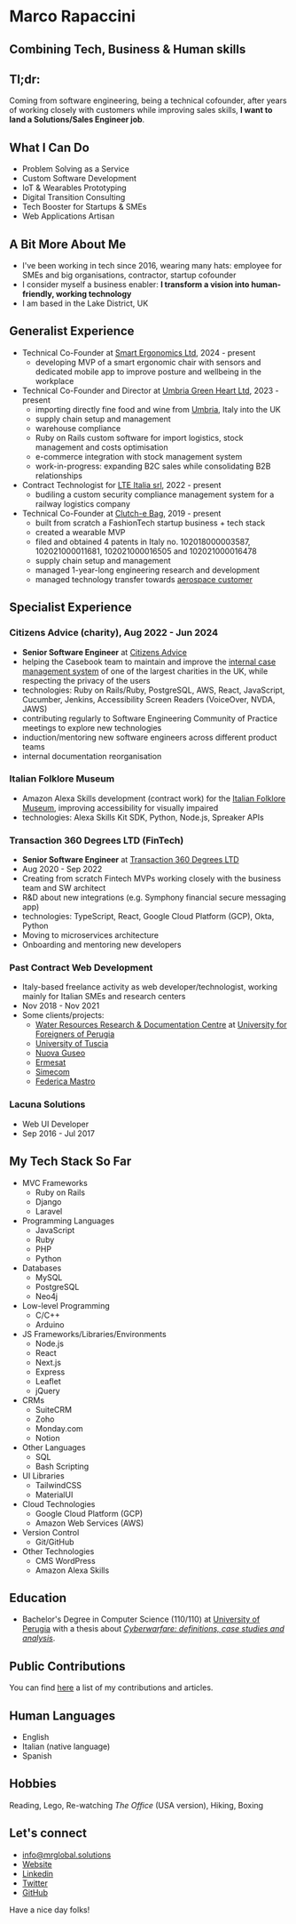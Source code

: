 # Marco Rapaccini
## Combining Tech, Business & Human skills
## Tl;dr:
Coming from software engineering, being a technical cofounder,
after years of working closely with customers while improving sales skills, **I want to land a Solutions/Sales Engineer job**.

## What I Can Do
* Problem Solving as a Service
* Custom Software Development
* IoT & Wearables Prototyping
* Digital Transition Consulting
* Tech Booster for Startups & SMEs
* Web Applications Artisan

## A Bit More About Me
* I've been working in tech since 2016, wearing many hats: employee for SMEs and big organisations, contractor, startup cofounder
* I consider myself a business enabler: **I transform a vision into human-friendly, working technology**
* I am based in the Lake District, UK

## Generalist Experience
* Technical Co-Founder at [Smart Ergonomics Ltd](https://smartergonomics.co.uk), 2024 - present
  * developing MVP of a smart ergonomic chair with sensors and dedicated mobile app to improve posture and wellbeing in the workplace
* Technical Co-Founder and Director at [Umbria Green Heart Ltd](https://umbriagreenheart.co.uk/), 2023 - present
  * importing directly fine food and wine from [Umbria](https://www.youtube.com/watch?v=4Do5DQ2R2Po), Italy into the UK
  * supply chain setup and management
  * warehouse compliance
  * Ruby on Rails custom software for import logistics, stock management and costs optimisation
  * e-commerce integration with stock management system
  * work-in-progress: expanding B2C sales while consolidating B2B relationships
* Contract Technologist for [LTE Italia srl](https://www.lte-group.eu/en/Contact/LTE-Italia-Srl.htm), 2022 - present
  * budiling a custom security compliance management system for a railway logistics company
* Technical Co-Founder at [Clutch-e Bag](https://www.clutchebag.com), 2019 - present
  * built from scratch a FashionTech startup business + tech stack
  * created a wearable MVP
  * filed and obtained 4 patents in Italy no. 102018000003587, 102021000011681, 102021000016505 and 102021000016478
  * supply chain setup and management
  * managed 1-year-long engineering research and development
  * managed technology transfer towards [aerospace customer](https://www.umbragroup.com/)

## Specialist Experience
### Citizens Advice (charity),  Aug 2022 - Jun 2024
* **Senior Software Engineer** at [Citizens Advice](https://www.citizensadvice.org.uk/)
* helping the Casebook team to maintain and improve the [internal case management system](https://wearecitizensadvice.org.uk/casebook-an-intro-to-whats-been-happening-and-why-4b33b3ea31e4) of one of the largest charities in the UK, while respecting the privacy of the users
* technologies: Ruby on Rails/Ruby, PostgreSQL, AWS, React, JavaScript, Cucumber, Jenkins, Accessibility Screen Readers (VoiceOver, NVDA, JAWS)
* contributing regularly to Software Engineering Community of Practice meetings to explore new technologies
* induction/mentoring new software engineers across different product teams
* internal documentation reorganisation

### Italian Folklore Museum 
* Amazon Alexa Skills development (contract work) for the [Italian Folklore Museum](https://museoimmaginario.net/immaginario/en/), improving accessibility for visually impaired
* technologies: Alexa Skills Kit SDK, Python, Node.js, Spreaker APIs

### Transaction 360 Degrees LTD (FinTech)
* **Senior Software Engineer** at [Transaction 360 Degrees LTD](https://t360degrees.com)
* Aug 2020 - Sep 2022
* Creating from scratch Fintech MVPs working closely with the business team and SW architect 
* R&D about new integrations (e.g. Symphony financial secure messaging app)
* technologies: TypeScript, React, Google Cloud Platform (GCP), Okta, Python
* Moving to microservices architecture
* Onboarding and mentoring new developers

### Past Contract Web Development
* Italy-based freelance activity as web developer/technologist, working mainly for Italian SMEs and research centers
* Nov 2018 - Nov 2021
* Some clients/projects:
  * [Water Resources Research & Documentation Centre](https://warredoc-unistrapg.org/en/)
at [University for Foreigners of Perugia](https://www.unistrapg.it/en)
  * [University of Tuscia](https://www.unitus.it/en/)
  * [Nuova Guseo](https://www.nuovaguseo.eu/en/)
  * [Ermesat](https://www.ermesat.it/)
  * [Simecom](https://www.simecom.it/)
  * [Federica Mastro](https://dottoressamastro.com/)

### Lacuna Solutions
* Web UI Developer
* Sep 2016 - Jul 2017

## My Tech Stack So Far
* MVC Frameworks
  * Ruby on Rails
  * Django
  * Laravel
* Programming Languages
  * JavaScript
  * Ruby
  * PHP
  * Python
* Databases
  * MySQL
  * PostgreSQL
  * Neo4j
* Low-level Programming
  * C/C++
  * Arduino
* JS Frameworks/Libraries/Environments
  * Node.js
  * React
  * Next.js
  * Express
  * Leaflet
  * jQuery
* CRMs
  * SuiteCRM
  * Zoho
  * Monday.com
  * Notion
* Other Languages
  * SQL
  * Bash Scripting
* UI Libraries
  * TailwindCSS
  * MaterialUI
* Cloud Technologies
  * Google Cloud Platform (GCP)
  * Amazon Web Services (AWS)
* Version Control
  * Git/GitHub
* Other Technologies
  * CMS WordPress
  * Amazon Alexa Skills

## Education
* Bachelor's Degree in Computer Science (110/110) at [University of Perugia](https://www.unipg.it/en/)
with a thesis about [_Cyberwarfare: definitions, case studies and analysis_](https://www.academia.edu/37086526/Cyberwarfare_definizioni_casi_di_studio_e_analisi).

## Public Contributions
You can find [here](https://github.com/rapaccinim/rapaccinim/blob/main/public-contributions/marco-rapaccini-public-contributions.md)
a list of my contributions and articles.

## Human Languages
* English
* Italian (native language)
* Spanish

## Hobbies
Reading, Lego, Re-watching _The Office_ (USA version), Hiking, Boxing

## Let's connect
* [info@mrglobal.solutions](mailto:info@mrglobal.solutions)
* [Website](https://www.webproduct.dev/)
* [Linkedin](https://www.linkedin.com/in/marco-rapaccini/)
* [Twitter](https://twitter.com/RapacciniM)
* [GitHub](https://github.com/rapaccinim/)

Have a nice day folks!
